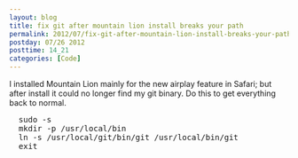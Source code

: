 ```yaml
---
layout: blog
title: fix git after mountain lion install breaks your path
permalink: 2012/07/fix-git-after-mountain-lion-install-breaks-your-path
postday: 07/26 2012
posttime: 14_21
categories: [Code]
---
```


I installed Mountain Lion mainly for the new airplay feature in Safari; but after install it could no longer find my git binary. Do this to get everything back to normal.

<pre>
  sudo -s
  mkdir -p /usr/local/bin
  ln -s /usr/local/git/bin/git /usr/local/bin/git
  exit
</pre>
